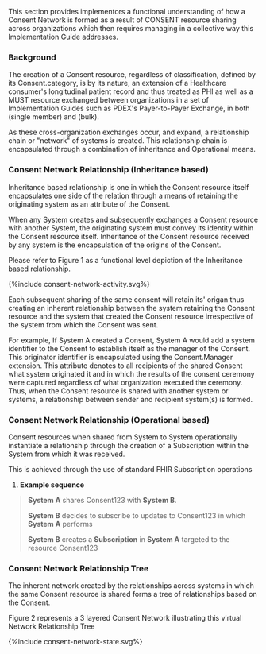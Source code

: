 This section provides implementors a functional understanding of how a Consent Network is formed as a result of CONSENT resource sharing across organizations which then requires managing in a collective way this Implementation Guide addresses.

### Background

The creation of a Consent resource, regardless of classification, defined by its Consent.category, is by its nature, an extension of a Healthcare consumer's longitudinal patient record and thus treated as PHI as well as a MUST resource exchanged between organizations in a set of Implementation Guides such as PDEX's Payer-to-Payer Exchange, in both (single member) and (bulk).

As these cross-organization exchanges occur, and expand, a relationship chain or "network" of systems is created. This relationship chain is encapsulated through a combination of inheritance and Operational means.

### Consent Network Relationship (Inheritance based)

Inheritance based relationship is one in which the Consent resource itself encapsulates one side of the relation through a means of retaining the originating system as an attribute of the Consent.

When any System creates and subsequently exchanges a Consent resource with another System, the originating system must convey its identity within the Consent resource itself. Inheritance of the Consent resource received by any system is the encapsulation of the origins of the Consent.

Please refer to Figure 1 as a functional level depiction of the Inheritance based relationship.

<div>{%include consent-network-activity.svg%}</div>


Each subsequent sharing of the same consent will retain its' origan thus creating an inherent relationship between the system retaining the Consent resource and the system that created the Consent resource irrespective of the system from which the Consent was sent.

For example, If System A created a Consent, System A would add a system identifier to the Consent to establish itself as the manager of the Consent. This originator identifier is encapsulated using the Consent.Manager extension. This attribute denotes to all recipients of the shared Consent what system originated it and in which the results of the consent ceremony were captured regardless of what organization executed the ceremony. Thus, when the Consent resource is shared with another system or systems, a relationship between sender and recipient system(s) is formed.

### Consent Network Relationship (Operational based)

Consent resources when shared from System to System operationally instantiate a relationship through the creation of a Subscription within the System from which it was received.

This is achieved through the use of standard FHIR Subscription operations

1.  **Example sequence**

> **System A** shares Consent123 with **System B**.
>
> **System B** decides to subscribe to updates to Consent123 in which **System A** performs
>
> **System B** creates a **Subscription** in **System A** targeted to the resource Consent123

### Consent Network Relationship Tree

The inherent network created by the relationships across systems in which the same Consent resource is shared forms a tree of relationships based on the Consent.

Figure 2 represents a 3 layered Consent Network illustrating this virtual Network Relationship Tree

<div>{%include consent-network-state.svg%}</div>
